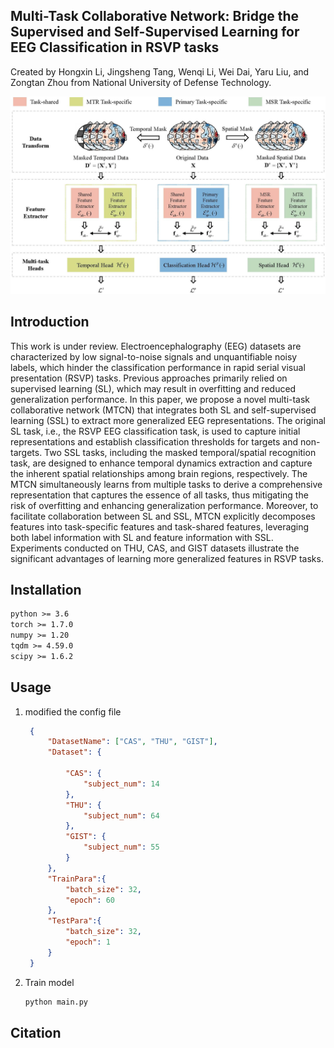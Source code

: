 ## Multi-Task Collaborative Network: Bridge the Supervised and Self-Supervised Learning for EEG Classification in RSVP tasks
Created by Hongxin Li, Jingsheng Tang, Wenqi Li, Wei Dai, Yaru Liu, and Zongtan Zhou from National University of Defense Technology.

![MTCN](Picture/framework.jpg "MTCN architecture")

## Introduction
This work is under review. Electroencephalography (EEG) datasets are characterized by low signal-to-noise signals and unquantifiable noisy labels, which hinder the classification performance in rapid
serial visual presentation (RSVP) tasks. Previous approaches primarily relied on supervised learning (SL), which may result in overfitting and reduced generalization performance. In this paper, we propose a novel multi-task collaborative network (MTCN) that integrates both SL and self-supervised learning (SSL) to extract more generalized EEG representations. The original SL task, i.e., the RSVP EEG classification task, is used to capture initial representations and establish classification thresholds for targets and non-targets. Two SSL tasks, including the masked temporal/spatial recognition task, are designed to enhance temporal dynamics extraction and capture the inherent spatial relationships among brain regions, respectively. The MTCN simultaneously learns from multiple tasks to derive a comprehensive representation that captures the essence of all tasks, thus mitigating the risk of overfitting and enhancing generalization performance. Moreover, to facilitate collaboration between SL and SSL, MTCN explicitly decomposes features into task-specific features and task-shared features, leveraging both label information with SL and feature information with SSL. Experiments conducted on THU, CAS, and GIST datasets illustrate the significant advantages of learning more generalized features in RSVP tasks. 


## Installation

```txt
python >= 3.6
torch >= 1.7.0
numpy >= 1.20
tqdm >= 4.59.0
scipy >= 1.6.2
```

## Usage

1. modified the config file

   ```json
    {
        "DatasetName": ["CAS", "THU", "GIST"],
        "Dataset": {
            
            "CAS": {
                "subject_num": 14
            },
            "THU": {
                "subject_num": 64
            },
            "GIST": {
                "subject_num": 55
            }
        },
        "TrainPara":{
            "batch_size": 32,
            "epoch": 60
        },
        "TestPara":{
            "batch_size": 32,
            "epoch": 1
        }
    }

   ```
2. Train model

   ```cmd
   python main.py
   ```



## Citation